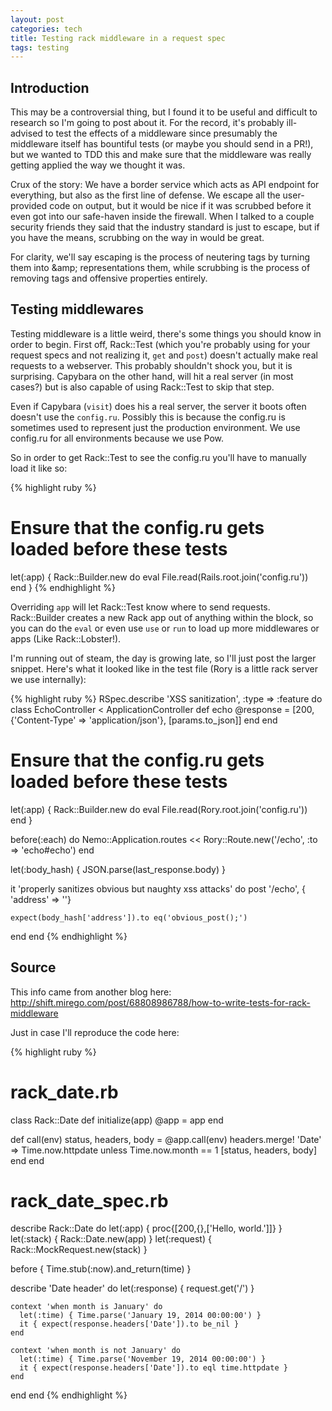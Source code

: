```yaml
---
layout: post
categories: tech
title: Testing rack middleware in a request spec
tags: testing
---
```


## Introduction

This may be a controversial thing, but I found it to be useful and difficult to research so I'm going to post about it. For the record, it's probably ill-advised to test the effects of a middleware since presumably the middleware itself has bountiful tests (or maybe you should send in a PR!), but we wanted to TDD this and make sure that the middleware was really getting applied the way we thought it was.

Crux of the story: We have a border service which acts as API endpoint for everything, but also as the first line of defense. We escape all the user-provided code on output, but it would be nice if it was scrubbed before it even got into our safe-haven inside the firewall. When I talked to a couple security friends they said that the industry standard is just to escape, but if you have the means, scrubbing on the way in would be great.

For clarity, we'll say escaping is the process of neutering tags by turning them into &amp;amp; representations them, while scrubbing is the process of removing tags and offensive properties entirely.

## Testing middlewares

Testing middleware is a little weird, there's some things you should know in order to begin. First off, Rack::Test (which you're probably using for your request specs and not realizing it, `get` and `post`) doesn't actually make real requests to a webserver. This probably shouldn't shock you, but it is surprising. Capybara on the other hand, will hit a real server (in most cases?) but is also capable of using Rack::Test to skip that step. 

Even if Capybara (`visit`) does his a real server, the server it boots often doesn't use the `config.ru`. Possibly this is because the config.ru is sometimes used to represent just the production environment. We use config.ru for all environments because we use Pow. 

So in order to get Rack::Test to see the config.ru you'll have to manually load it like so:

{% highlight ruby %}
# Ensure that the config.ru gets loaded before these tests
let(:app) {
  Rack::Builder.new do
    eval File.read(Rails.root.join('config.ru'))
  end
}
{% endhighlight %}

Overriding `app` will let Rack::Test know where to send requests. Rack::Builder creates a new Rack app out of anything within the block, so you can do the `eval` or even use `use` or `run` to load up more middlewares or apps (Like Rack::Lobster!).

I'm running out of steam, the day is growing late, so I'll just post the larger snippet. Here's what it looked like in the test file (Rory is a little rack server we use internally):

{% highlight ruby %}
RSpec.describe 'XSS sanitization', :type => :feature do
  class EchoController < ApplicationController
    def echo
      @response = [200, {'Content-Type' => 'application/json'}, [params.to_json]]
    end
  end

  # Ensure that the config.ru gets loaded before these tests
  let(:app) {
    Rack::Builder.new do
      eval File.read(Rory.root.join('config.ru'))
    end
  }

  before(:each) do
    Nemo::Application.routes << Rory::Route.new('/echo', :to => 'echo#echo')
  end

  let(:body_hash) { JSON.parse(last_response.body) }

  it 'properly sanitizes obvious but naughty xss attacks' do
    post '/echo', { 'address' => '<script>obvious_post();</script>'}

    expect(body_hash['address']).to eq('obvious_post();')
  end
end
{% endhighlight %}

## Source

This info came from another blog here: http://shift.mirego.com/post/68808986788/how-to-write-tests-for-rack-middleware

Just in case I'll reproduce the code here:

{% highlight ruby %}
# rack_date.rb
class Rack::Date
  def initialize(app)
    @app = app
  end

  def call(env)
    status, headers, body = @app.call(env)
    headers.merge! 'Date' => Time.now.httpdate unless Time.now.month == 1
    [status, headers, body]
  end
end

# rack_date_spec.rb
describe Rack::Date do
  let(:app) { proc{[200,{},['Hello, world.']]} }
  let(:stack) { Rack::Date.new(app) }
  let(:request) { Rack::MockRequest.new(stack) }

  before { Time.stub(:now).and_return(time) }

  describe 'Date header' do
    let(:response) { request.get('/') }

    context 'when month is January' do
      let(:time) { Time.parse('January 19, 2014 00:00:00') }
      it { expect(response.headers['Date']).to be_nil }
    end

    context 'when month is not January' do
      let(:time) { Time.parse('November 19, 2014 00:00:00') }
      it { expect(response.headers['Date']).to eql time.httpdate }
    end
  end
end
{% endhighlight %}
